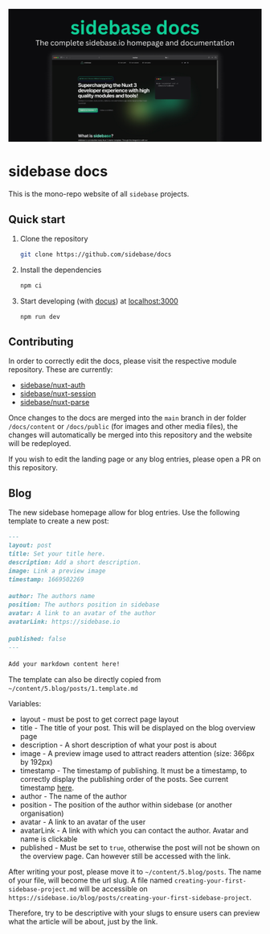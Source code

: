 ![sidebase website](./.github/preview.png)

# sidebase docs

This is the mono-repo website of all `sidebase` projects.

## Quick start

1. Clone the repository
    ```sh
    git clone https://github.com/sidebase/docs
    ```
2. Install the dependencies
    ```sh
    npm ci
    ```
3. Start developing (with [docus](https://docus.dev)) at [localhost:3000](http://localhost:3000)
    ```sh
    npm run dev
    ```

## Contributing

In order to correctly edit the docs, please visit the respective module repository. These are currently:
- [sidebase/nuxt-auth](https://github.com/sidebase/nuxt-auth)
- [sidebase/nuxt-session](https://github.com/sidebase/nuxt-session)
- [sidebase/nuxt-parse](https://github.com/sidebase/nuxt-parse)

Once changes to the docs are merged into the `main` branch in der folder
`/docs/content` or `/docs/public` (for images and other media files), the changes will automatically
be merged into this repository and the website will be redeployed.

If you wish to edit the landing page or any blog entries, please open a PR on this repository.

## Blog

The new sidebase homepage allow for blog entries. Use the following template to create a new post:

```md
---
layout: post
title: Set your title here.
description: Add a short description.
image: Link a preview image
timestamp: 1669502269

author: The authors name
position: The authors position in sidebase 
avatar: A link to an avatar of the author
avatarLink: https://sidebase.io

published: false
---

Add your markdown content here!
```
The template can also be directly copied from `~/content/5.blog/posts/1.template.md`

Variables:
- layout - must be post to get correct page layout
- title - The title of your post. This will be displayed on the blog overview page
- description - A short description of what your post is about
- image - A preview image used to attract readers attention (size: 366px by 192px)
- timestamp - The timestamp of publishing. It must be a timestamp, to correctly display the publishing order of the posts. See current timestamp [here](https://www.currenttimestamp.com/). 
- author - The name of the author
- position - The position of the author within sidebase (or another organisation)
- avatar - A link to an avatar of the user
- avatarLink - A link with which you can contact the author. Avatar and name is clickable
- published - Must be set to `true`, otherwise the post will not be shown on the overview page. Can however still be accessed with the link.

After writing your post, please move it to `~/content/5.blog/posts`. The name of your file, will become the url slug. 
A file named `creating-your-first-sidebase-project.md` will be accessible on `https://sidebase.io/blog/posts/creating-your-first-sidebase-project`. 

Therefore, try to be descriptive with your slugs to ensure users can preview what the article will be about, just by the link.
